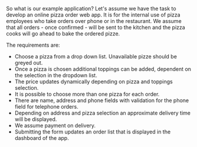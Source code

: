 
So what is our example application? Let's assume we have the task to develop an online pizza order web app. It is for the internal use of pizza employees who take orders over phone or in the restaurant. We assume that all orders - once confirmed - will be sent to the kitchen and the pizza cooks will go ahead to bake the ordered pizze.

The requirements are:

* Choose a pizza from a drop down list. Unavailable pizze should be greyed out.
* Once a pizza is chosen additional toppings can be added, dependent on the selection in the dropdown list.
* The price updates dynamically depending on pizza and toppings selection.
* It is possible to choose more than one pizza for each order.
* There are name, address and phone fields with validation for the phone field for telephone orders.
* Depending on address and pizza selection an approximate delivery time will be displayed.
* We assume payment on delivery.
* Submitting the form updates an order list that is displayed in the dashboard of the app.


